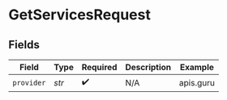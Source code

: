 # GetServicesRequest


## Fields

| Field              | Type               | Required           | Description        | Example            |
| ------------------ | ------------------ | ------------------ | ------------------ | ------------------ |
| `provider`         | *str*              | :heavy_check_mark: | N/A                | apis.guru          |
